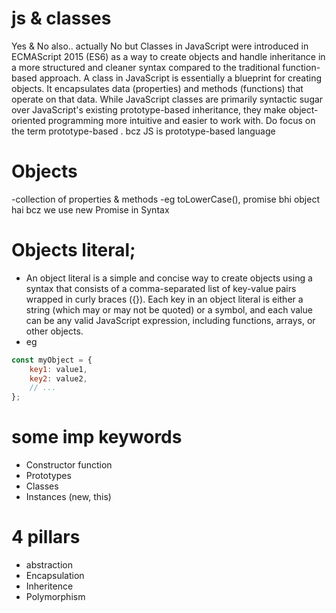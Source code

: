 # js & classes
Yes & No also.. actually No but Classes in JavaScript were introduced in ECMAScript 2015 (ES6) as a way to create objects and handle inheritance in a more structured and cleaner syntax compared to the traditional function-based approach.
A class in JavaScript is essentially a blueprint for creating objects. It encapsulates data (properties) and methods (functions) that operate on that data. While JavaScript classes are primarily syntactic sugar over JavaScript's existing prototype-based inheritance, they make object-oriented programming more intuitive and easier to work with.
Do focus on the term prototype-based . bcz JS is prototype-based language

# Objects 
-collection  of properties & methods
-eg toLowerCase(), promise bhi object hai bcz we use new Promise in Syntax

# Objects literal;
- An object literal is a simple and concise way to create objects using a syntax that consists of a comma-separated list of key-value pairs wrapped in curly braces ({}). Each key in an object literal is either a string (which may or may not be quoted) or a symbol, and each value can be any valid JavaScript expression, including functions, arrays, or other objects.
- eg
```javascript
const myObject = {
    key1: value1,
    key2: value2,
    // ...
};
```


# some imp keywords
- Constructor function
- Prototypes
- Classes
- Instances (new, this)


# 4 pillars
- abstraction
- Encapsulation
- Inheritence
- Polymorphism
